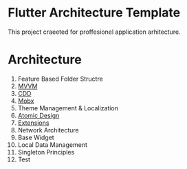 # Flutter Architecture Template

This project craeeted for proffesionel application arhitecture.

# Architecture

1. Feature Based Folder Structre
2. [MVVM](https://en.wikipedia.org/wiki/Model%E2%80%93view%E2%80%93viewmodel)
3. [CDD](https://blog.hichroma.com/component-driven-development-ce1109d56c8e)
4. [Mobx](https://mobx.js.org/README.html)
5. Theme Management & Localization
6. [Atomic Design](https://bradfrost.com/blog/post/atomic-web-design/)
7. [Extensions](https://dart.dev/guides/language/extension-methods)
8. Network Architecture
9. Base Widget
10. Local Data Management
11. Singleton Principles
12. Test
